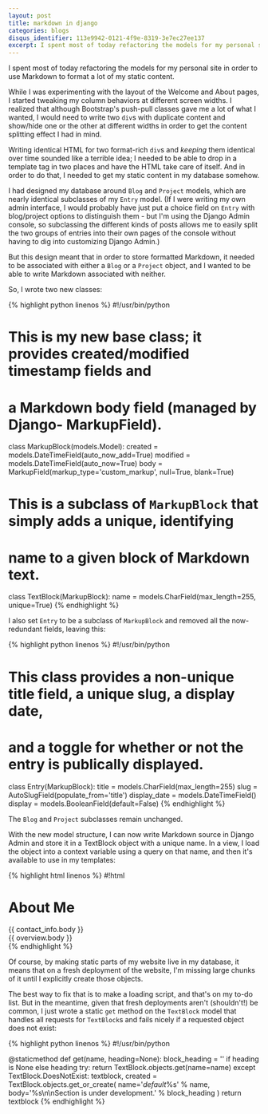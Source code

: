 ```yaml
---
layout: post
title: markdown in django
categories: blogs
disqus_identifier: 113e9942-0121-4f9e-8319-3e7ec27ee137
excerpt: I spent most of today refactoring the models for my personal site in order to use Markdown to format a lot of my static content.
---
```


I spent most of today refactoring the models for my personal site in order to use Markdown to format a lot of my static content.

While I was experimenting with the layout of the Welcome and About pages, I started tweaking my column behaviors at different screen widths.  I realized that although Bootstrap's push-pull classes gave me a lot of what I wanted, I would need to write two `div`s with duplicate content and show/hide one or the other at different widths in order to get the content splitting effect I had in mind.

Writing identical HTML for two format-rich `div`s and _keeping_ them identical over time sounded like a terrible idea; I needed to be able to drop in a template tag in two places and have the HTML take care of itself.  And in order to do that, I needed to get my static content in my database somehow.

I had designed my database around `Blog` and `Project` models, which are nearly identical subclasses of my `Entry` model.  (If I were writing my own admin interface, I would probably have just put a choice field on `Entry` with blog/project options to distinguish them - but I'm using the Django Admin console, so subclassing the different kinds of posts allows me to easily split the two groups of entries into their own pages of the console without having to dig into customizing Django Admin.)

But this design meant that in order to store formatted Markdown, it needed to be associated with either a `Blog` or a `Project` object, and I wanted to be able to write Markdown associated with neither.

So, I wrote two new classes:

{% highlight python linenos %}
#!/usr/bin/python

# This is my new base class; it provides created/modified timestamp fields and
# a Markdown body field (managed by Django- MarkupField).
class MarkupBlock(models.Model):
    created = models.DateTimeField(auto_now_add=True)
    modified = models.DateTimeField(auto_now=True)
    body = MarkupField(markup_type='custom_markup', null=True, blank=True)

# This is a subclass of `MarkupBlock` that simply adds a unique, identifying
# name to a given block of Markdown text.
class TextBlock(MarkupBlock):
    name = models.CharField(max_length=255, unique=True)
{% endhighlight %}

I also set `Entry` to be a subclass of `MarkupBlock` and removed all the now-redundant fields, leaving this:

{% highlight python linenos %}
#!/usr/bin/python

# This class provides a non-unique title field, a unique slug, a display date,
# and a toggle for whether or not the entry is publically displayed.
class Entry(MarkupBlock):
    title = models.CharField(max_length=255)
    slug = AutoSlugField(populate_from='title')
    display_date = models.DateTimeField()
    display = models.BooleanField(default=False)
{% endhighlight %}

The `Blog` and `Project` subclasses remain unchanged.

With the new model structure, I can now write Markdown source in Django Admin and store it in a TextBlock object with a unique name.  In a view, I load the object into a context variable using a query on that name, and then it's available to use in my templates:

{% highlight html linenos %}
#!html

<h1>About Me</h1>
<div class="row">
    <div class="col-md-6 col-md-push-6">
        {{ contact_info.body }}             <!-- textblock "contact_info" -->
    </div>
    <div class="col-md-6 col-md-pull-6">
        {{ overview.body }}                 <!-- textblock "overview" -->
    </div>
</div>
{% endhighlight %}

Of course, by making static parts of my website live in my database, it means that on a fresh deployment of the website, I'm missing large chunks of it until I explicitly create those objects.

The best way to fix that is to make a loading script, and that's on my to-do list.  But in the meantime, given that fresh deployments aren't (shouldn't!) be common, I just wrote a static `get` method on the `TextBlock` model that handles all requests for `TextBlock`s and fails nicely if a requested object does not exist:

{% highlight python linenos %}
#!/usr/bin/python

@staticmethod
def get(name, heading=None):
    block_heading = '' if heading is None else heading
    try:
        return TextBlock.objects.get(name=name)
    except TextBlock.DoesNotExist:
        textblock, created = TextBlock.objects.get_or_create(
            name='_default_%s' % name,
            body='%s\n\nSection is under development.' % block_heading
        )
        return textblock
{% endhighlight %}

